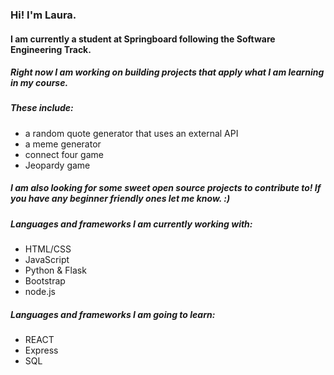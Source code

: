 ### Hi! I'm Laura.

#### I am currently a student at Springboard following the Software Engineering Track. 

##### Right now I am working on building projects that apply what I am learning in my course. 
##### These include: 
 * a random quote generator that uses an external API 
 * a meme generator 
 * connect four game
 * Jeopardy game
##### I am also looking for some sweet open source projects to contribute to! If you have any beginner friendly ones let me know. :)
##### Languages and frameworks I am currently working with:
* HTML/CSS
* JavaScript
* Python & Flask
* Bootstrap
* node.js

##### Languages and frameworks I am going to learn:
* REACT
* Express
* SQL


<!--
**Lor1138/lor1138** is a ✨ _special_ ✨ repository because its `README.md` (this file) appears on your GitHub profile.

Here are some ideas to get you started:


- 🌱 I’m currently learning ...
- 👯 I’m looking to collaborate on ...
- 🤔 I’m looking for help with ...
- 💬 Ask me about ...
- 📫 How to reach me: ...
- 😄 Pronouns: ...
- ⚡ Fun fact: ...
-->
